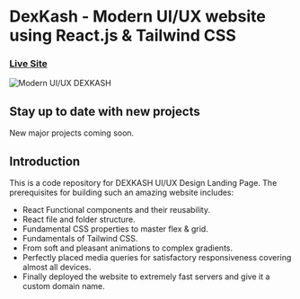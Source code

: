 # DexKash - Modern UI/UX website using React.js & Tailwind CSS

### [Live Site](https://dexkash.tk/)

![Modern UI/UX DEXKASH](https://i.ibb.co/Yb9FH7c/dexkash.png)

## Stay up to date with new projects
New major projects coming soon.

## Introduction
This is a code repository for DEXKASH UI/UX Design Landing Page.
  The prerequisites for building such an amazing website includes:

- React Functional components and their reusability.
- React file and folder structure.
- Fundamental CSS properties to master flex & grid.
- Fundamentals of Tailwind CSS.
- From soft and pleasant animations to complex gradients.
- Perfectly placed media queries for satisfactory responsiveness covering almost all devices.
- Finally deployed the website to extremely fast servers and give it a custom domain name.
